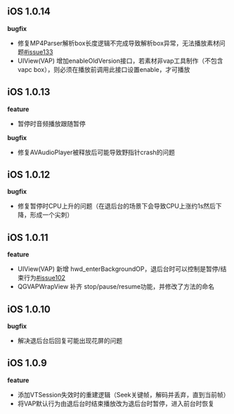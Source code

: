## iOS 1.0.14

**bugfix**

- 修复MP4Parser解析box长度逻辑不完成导致解析box异常，无法播放素材问题[#issue133](https://github.com/Tencent/vap/issues/133)
- UIView(VAP) 增加enableOldVersion接口，若素材非vap工具制作（不包含vapc box），则必须在播放前调用此接口设置enable，才可播放



## iOS 1.0.13

**feature**

- 暂停时音频播放跟随暂停

**bugfix**

- 修复AVAudioPlayer被释放后可能导致野指针crash的问题




## iOS 1.0.12

**bugfix**

- 修复暂停时CPU上升的问题（在退后台的场景下会导致CPU上涨约1s然后下降，形成一个尖刺）



## iOS 1.0.11

**feature**

- UIView(VAP) 新增 hwd_enterBackgroundOP，退后台时可以控制是暂停/结束行为[#issue102](https://github.com/Tencent/vap/issues/102)
- QGVAPWrapView 补齐 stop/pause/resume功能，并修改了方法的命名



## iOS 1.0.10

**bugfix**

- 解决退后台后回复可能出现花屏的问题



## iOS 1.0.9

**feature**

- 添加VTSession失效时的重建逻辑（Seek关键帧，解码并丢弃，直到当前帧）
- 将VAP默认行为由退后台时结束播放改为退后台时暂停，进入前台时恢复
